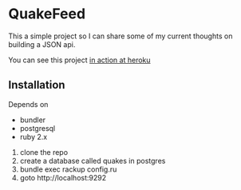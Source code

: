 # QuakeFeed

This a simple project so I can share some of my current thoughts on building a JSON api.

You can see this project [in action at heroku](http://shakin.herokuapp.com/)

## Installation

Depends on

* bundler
* postgresql
* ruby 2.x

1. clone the repo
1. create a database called quakes in postgres
1. bundle exec rackup config.ru
1. goto http://localhost:9292

